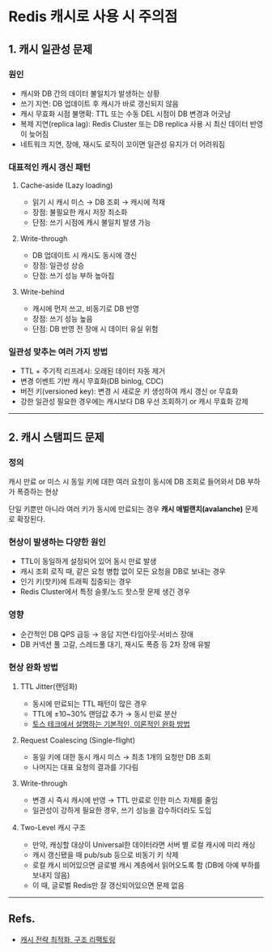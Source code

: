 # Redis 캐시로 사용 시 주의점
## 1. 캐시 일관성 문제
### 원인
- 캐시와 DB 간의 데이터 불일치가 발생하는 상황
- 쓰기 지연: DB 업데이트 후 캐시가 바로 갱신되지 않음
- 캐시 무효화 시점 불명확: TTL 또는 수동 DEL 시점이 DB 변경과 어긋남
- 복제 지연(replica lag): Redis Cluster 또는 DB replica 사용 시 최신 데이터 반영이 늦어짐
- 네트워크 지연, 장애, 재시도 로직이 꼬이면 일관성 유지가 더 어려워짐


### 대표적인 캐시 갱신 패턴
1. Cache-aside (Lazy loading)
    - 읽기 시 캐시 미스 → DB 조회 → 캐시에 적재
    - 장점: 불필요한 캐시 저장 최소화
    - 단점: 쓰기 시점에 캐시 불일치 발생 가능


2. Write-through
    - DB 업데이트 시 캐시도 동시에 갱신
    - 장점: 일관성 상승
    - 단점: 쓰기 성능 부하 높아짐


3. Write-behind
    - 캐시에 먼저 쓰고, 비동기로 DB 반영
    - 장점: 쓰기 성능 높음
    - 단점: DB 반영 전 장애 시 데이터 유실 위험


### 일관성 맞추는 여러 가지 방법
- TTL + 주기적 리프레시: 오래된 데이터 자동 제거
- 변경 이벤트 기반 캐시 무효화(DB binlog, CDC)
- 버전 키(versioned key): 변경 시 새로운 키 생성하여 캐시 갱신 or 무효화
- 강한 일관성 필요한 경우에는 캐시보다 DB 우선 조회하기 or 캐시 무효화 강제


---
## 2. 캐시 스탬피드 문제
### 정의
캐시 만료 or 미스 시 동일 키에 대한 여러 요청이 동시에 DB 조회로 들어와서 DB 부하가 폭증하는 현상

단일 키뿐만 아니라 여러 키가 동시에 만료되는 경우 **캐시 애벌랜치(avalanche)** 문제로 확장된다.


### 현상이 발생하는 다양한 원인
- TTL이 동일하게 설정되어 있어 동시 만료 발생
- 캐시 조회 로직 때, 같은 요청 병합 없이 모든 요청을 DB로 보내는 경우
- 인기 키(핫키)에 트래픽 집중되는 경우
- Redis Cluster에서 특정 슬롯/노드 핫스팟 문제 생긴 경우


### 영향
- 순간적인 DB QPS 급등 → 응답 지연·타임아웃·서비스 장애
- DB 커넥션 풀 고갈, 스레드풀 대기, 재시도 폭증 등 2차 장애 유발


### 현상 완화 방법
1. TTL Jitter(랜덤화)
    - 동시에 만료되는 TTL 패턴이 많은 경우
    - TTL에 ±10~30% 랜덤값 추가 → 동시 만료 분산
    - [토스 테크에서 설명하는 기본적인, 이론적인 완화 방법](https://toss.tech/article/cache-traffic-tip)


2. Request Coalescing (Single-flight)
    - 동일 키에 대한 동시 캐시 미스 → 최초 1개의 요청만 DB 조회
    - 나머지는 대표 요청의 결과를 기다림


3. Write-through
    - 변경 시 즉시 캐시에 반영 → TTL 만료로 인한 미스 자체를 줄임
    - 일관성이 강하게 필요한 경우, 쓰기 성능을 감수하더라도 도입


4. Two-Level 캐시 구조
    - 만약, 캐싱할 대상이 Universal한 데이터라면 서버 별 로컬 캐시에 미리 캐싱
    - 캐시 갱신됐을 때 pub/sub 등으로 비동기 키 삭제
    - 로컬 캐시 비어있으면 글로벌 캐시 계층에서 읽어오도록 함 (DB에 아예 부하를 보내지 않음)
    - 이 때, 글로벌 Redis만 잘 갱신되어있으면 문제 없음

---
## Refs.
- [캐시 전략 최적화, 구조 리팩토링](https://github.com/Pearl-K/FoodOn)